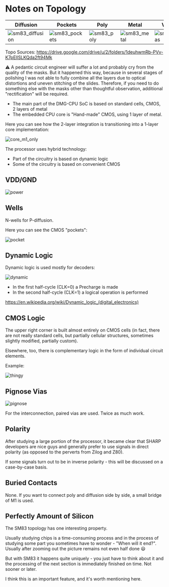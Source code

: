 # Notes on Topology

|Diffusion|Pockets|Poly|Metal|Vias|
|---|---|---|---|---|
|![sm83_diffusion](/imgstore/topo/sm83_diffusion.png)|![sm83_pockets](/imgstore/topo/sm83_pockets.png)|![sm83_poly](/imgstore/topo/sm83_poly.png)|![sm83_metal](/imgstore/topo/sm83_metal.png)|![sm83_vias](/imgstore/topo/sm83_vias.png)|

Topo Sources: https://drive.google.com/drive/u/2/folders/1deuhwmRb-PVv-K7pEllSLKQda2ft94Mk

:warning: A pedantic circuit engineer will suffer a lot and probably cry from the quality of the masks. But it happened this way, because in several stages of polishing I was not able to fully combine all the layers due to optical distortions and uneven stitching of the slides. Therefore, if you need to do something else with the masks other than thoughtful observation, additional "rectification" will be required.

- The main part of the DMG-CPU SoC is based on standard cells, CMOS, 2 layers of metal
- The embedded CPU core is "Hand-made" CMOS, using 1 layer of metal.

Here you can see how the 2-layer integration is transitioning into a 1-layer core implementation:

![core_m1_only](/imgstore/sm83/core_m1_only.png)

The processor uses hybrid technology:
- Part of the circuitry is based on dynamic logic
- Some of the circuitry is based on convenient CMOS

## VDD/GND

![power](/imgstore/sm83/power.jpg)

## Wells

N-wells for P-diffusion.

Here you can see the CMOS "pockets":

![pocket](/imgstore/sm83/pocket.png)

## Dynamic Logic

Dynamic logic is used mostly for decoders:

![dynamic](/imgstore/sm83/dynamic.png)

- In the first half-cycle (CLK=0) a Precharge is made
- In the second half-cycle (CLK=1) a logical operation is performed

https://en.wikipedia.org/wiki/Dynamic_logic_(digital_electronics)

## CMOS Logic

The upper right corner is built almost entirely on CMOS cells (in fact, there are not really standard cells, but partially cellular structures, sometimes slightly modified, partially custom).

Elsewhere, too, there is complementary logic in the form of individual circuit elements.

Example:

![thingy](/imgstore/sm83/thingy.jpg)

## Pignose Vias

![pignose](/imgstore/sm83/pignose.png)

For the interconnection, paired vias are used. Twice as much work.

## Polarity

After studying a large portion of the processor, it became clear that SHARP developers are nice guys and generally prefer to use signals in direct polarity (as opposed to the perverts from Zilog and Z80).

If some signals turn out to be in inverse polarity - this will be discussed on a case-by-case basis.

## Buried Contacts

None. If you want to connect poly and diffusion side by side, a small bridge of M1 is used.

## Perfectly Amount of Silicon

The SM83 topology has one interesting property.

Usually studying chips is a time-consuming process and in the process of studying some part you sometimes have to wonder - "When will it end?". Usually after zooming out the picture remains not even half done :smiley:

But with SM83 it happens quite uniquely - you just have to think about it and the processing of the next section is immediately finished on time. Not sooner or later.

I think this is an important feature, and it's worth mentioning here.
